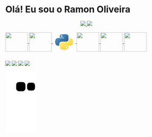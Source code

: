# Olá! Eu sou o Ramon Oliveira

<div align="center">
  <a href="https://github.com/Raoliveirasilva">
   <img height="160em" src="https://github-readme-stats.vercel.app/api?username=Raoliveirasilva&show_icons=true&theme=dracula&include_all_commits=true&count_private=true"/>
  <img height="180em" src="https://github-readme-stats.vercel.app/api/top-langs/?username=Raoliveirasilva&layout=compact&langs_count=7&theme=dracula"/>
</div>
  
<div style="display: inline_block"><br>
  <img align="center" height="60" width="70" src="https://cdn.jsdelivr.net/gh/devicons/devicon/icons/microsoftsqlserver/microsoftsqlserver-plain.svg" />
  <img align="center" height="60" width="70" src="https://cdn.jsdelivr.net/gh/devicons/devicon/icons/mysql/mysql-plain.svg" />
  <img align="center" height="60" width="70" src="https://raw.githubusercontent.com/devicons/devicon/master/icons/python/python-original.svg">
  <img align="center" height="60" width="70" src="https://cdn.jsdelivr.net/gh/devicons/devicon/icons/anaconda/anaconda-original.svg" />
  <img align="center" height="60" width="70" src="https://cdn.jsdelivr.net/gh/devicons/devicon/icons/jupyter/jupyter-original-wordmark.svg" />
  <img align="center" height="60" width="70" src="https://cdn.jsdelivr.net/gh/devicons/devicon/icons/pycharm/pycharm-original.svg" />            
</div>

  ##
  
  <div> 
  <a href="https://www.instagram.com/_ramon_oliveiraaa/" target="_blank"><img src="https://img.shields.io/badge/-Instagram-%23E4405F?style=for-the-badge&logo=instagram&logoColor=white" target="_blank"></a>
 <a href="https://discord.com/channels/@me" target="_blank"><img src="https://img.shields.io/badge/Discord-7289DA?style=for-the-badge&logo=discord&logoColor=white" target="_blank"></a> 
  <a href = "mailto:ra.oliveira050@gmail.com"><img src="https://img.shields.io/badge/-Gmail-%23333?style=for-the-badge&logo=gmail&logoColor=white" target="_blank"></a>
  <a href="https://www.linkedin.com/in/ramon-oliveira-silva-28aa70219" target="_blank"><img src="https://img.shields.io/badge/-LinkedIn-%230077B5?style=for-the-badge&logo=linkedin&logoColor=white" target="_blank"></a> 
 
  ![Snake animation](https://github.com/Raoliveirasilva/Raoliveirasilva/blob/output/github-contribution-grid-snake.svg)
 
</div>

